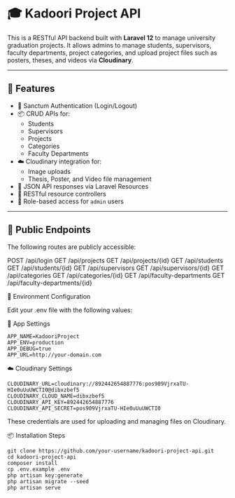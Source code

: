 # 🎓 Kadoori Project API

This is a RESTful API backend built with **Laravel 12** to manage university graduation projects. It allows admins to manage students, supervisors, faculty departments, project categories, and upload project files such as posters, theses, and videos via **Cloudinary**.

---

## 🚀 Features

- 🔐 Sanctum Authentication (Login/Logout)
- 📦 CRUD APIs for:
  - Students
  - Supervisors
  - Projects
  - Categories
  - Faculty Departments
- ☁️ Cloudinary integration for:
  - Image uploads
  - Thesis, Poster, and Video file management
- 📘 JSON API responses via Laravel Resources
- 🧩 RESTful resource controllers
- 👮 Role-based access for `admin` users

---

## 🔐 Public Endpoints

The following routes are publicly accessible:

POST /api/login GET /api/projects GET /api/projects/{id} GET /api/students GET /api/students/{id} GET /api/supervisors GET /api/supervisors/{id} GET /api/categories GET /api/categories/{id} GET /api/faculty-departments GET /api/faculty-departments/{id}


📁 Environment Configuration

Edit your .env file with the following values:

🔧 App Settings

```env
APP_NAME=KadooriProject
APP_ENV=production
APP_DEBUG=true
APP_URL=http://your-domain.com
```

☁️ Cloudinary Settings

```env
CLOUDINARY_URL=cloudinary://892442654887776:pos909VjrxaTU-HIe0uUuUWCTI0@dibxzbef5
CLOUDINARY_CLOUD_NAME=dibxzbef5
CLOUDINARY_API_KEY=892442654887776
CLOUDINARY_API_SECRET=pos909VjrxaTU-HIe0uUuUWCTI0
```
These credentials are used for uploading and managing files on Cloudinary.



📦 Installation Steps

```env
git clone https://github.com/your-username/kadoori-project-api.git
cd kadoori-project-api
composer install
cp .env.example .env
php artisan key:generate
php artisan migrate --seed
php artisan serve
```
